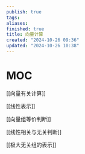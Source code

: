 ```yaml
---
publish: true
tags: 
aliases: 
finished: true
title: 向量计算
created: "2024-10-26 09:36"
updated: "2024-10-26 10:38"
---
```

# MOC

[[向量有关计算]]

[[线性表示]]

[[向量组等价判断]]

[[线性相关与无关判断]]

[[极大无关组的表示]]